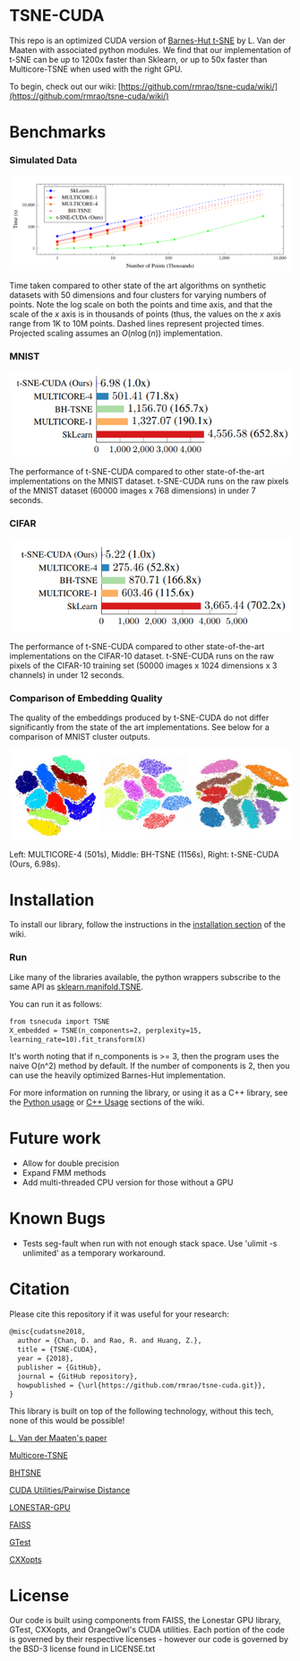 # TSNE-CUDA

This repo is an optimized CUDA version of [Barnes-Hut t-SNE](https://github.com/lvdmaaten/bhtsne) by L. Van der Maaten with associated python modules. We find that our implementation of t-SNE can be up to 1200x faster than Sklearn, or up to 50x faster than Multicore-TSNE when used with the right GPU.

To begin, check out our wiki: [https://github.com/rmrao/tsne-cuda/wiki/](https://github.com/rmrao/tsne-cuda/wiki/)

# Benchmarks
### Simulated Data
![](docs/simulated_speedup.png)

Time taken compared to other state of the art algorithms on synthetic datasets with 50 dimensions and four clusters for varying numbers of points. Note the log scale on both the points and time axis, and that the scale of the $x$ axis is in thousands of points (thus, the values on the $x$ axis range from 1K to 10M points. Dashed lines represent projected times. Projected scaling assumes an $O(n\log(n))$ implementation.

### MNIST
![](docs/mnist_speedup.png)

The performance of t-SNE-CUDA compared to other state-of-the-art implementations on the MNIST dataset. t-SNE-CUDA runs on the raw pixels of the MNIST dataset (60000 images x 768 dimensions) in under 7 seconds.

### CIFAR
![](docs/cifar_speedup.png)

The performance of t-SNE-CUDA compared to other state-of-the-art implementations on the CIFAR-10 dataset. t-SNE-CUDA runs on the raw pixels of the CIFAR-10 training set (50000 images x 1024 dimensions x 3 channels) in under 12 seconds.

### Comparison of Embedding Quality
The quality of the embeddings produced by t-SNE-CUDA do not differ significantly from the state of the art implementations. See below for a comparison of MNIST cluster outputs.

![](docs/mnist_comparison.jpg)

Left: MULTICORE-4 (501s), Middle: BH-TSNE (1156s), Right: t-SNE-CUDA (Ours, 6.98s).

# Installation

To install our library, follow the instructions in the [installation section](https://github.com/rmrao/tsne-cuda/wiki/Installation) of the wiki.

### Run

Like many of the libraries available, the python wrappers subscribe to the same API as [sklearn.manifold.TSNE](http://scikit-learn.org/stable/modules/generated/sklearn.manifold.TSNE.html).

You can run it as follows:

```
from tsnecuda import TSNE
X_embedded = TSNE(n_components=2, perplexity=15, learning_rate=10).fit_transform(X)
```

It's worth noting that if n_components is >= 3, then the program uses the naive O(n^2) method by default. If the number of components is 2, then you can use the heavily optimized Barnes-Hut implementation.

For more information on running the library, or using it as a C++ library, see the [Python usage](https://github.com/rmrao/tsne-cuda/wiki/Basic-Usage:-Python) or [C++ Usage](https://github.com/rmrao/tsne-cuda/wiki/Basic-Usage:-Cxx) sections of the wiki.

# Future work

- Allow for double precision
- Expand FMM methods
- Add multi-threaded CPU version for those without a GPU

# Known Bugs

- Tests seg-fault when run with not enough stack space. Use 'ulimit -s unlimited' as a temporary workaround.

# Citation

Please cite this repository if it was useful for your research:

```
@misc{cudatsne2018,
  author = {Chan, D. and Rao, R. and Huang, Z.},
  title = {TSNE-CUDA},
  year = {2018},
  publisher = {GitHub},
  journal = {GitHub repository},
  howpublished = {\url{https://github.com/rmrao/tsne-cuda.git}},
}
```

This library is built on top of the following technology, without this tech, none of this would be possible!

[L. Van der Maaten's paper](http://lvdmaaten.github.io/publications/papers/JMLR_2014.pdf)

[Multicore-TSNE](https://github.com/DmitryUlyanov/Multicore-TSNE)

[BHTSNE](https://github.com/lvdmaaten/bhtsne/)

[CUDA Utilities/Pairwise Distance](https://github.com/OrangeOwlSolutions)

[LONESTAR-GPU](http://iss.ices.utexas.edu/?p=projects/galois/lonestargpu)

[FAISS](https://github.com/facebookresearch/faiss)

[GTest](https://github.com/google/googletest)

[CXXopts](https://github.com/jarro2783/cxxopts)


# License

Our code is built using components from FAISS, the Lonestar GPU library, GTest, CXXopts, and OrangeOwl's CUDA utilities. Each portion of the code is governed by their respective licenses - however our code is governed by the BSD-3 license found in LICENSE.txt
